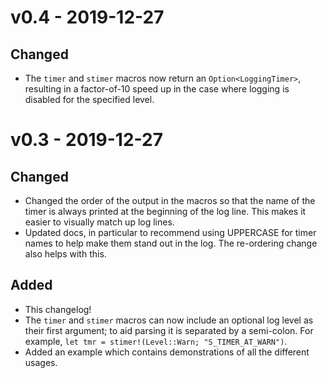 # v0.4 - 2019-12-27

## Changed

* The `timer` and `stimer` macros now return an `Option<LoggingTimer>`, resulting
  in a factor-of-10 speed up in the case where logging is disabled for the
  specified level.


# v0.3 - 2019-12-27

## Changed

* Changed the order of the output in the macros so that the name of the timer
  is always printed at the beginning of the log line. This makes it easier to
  visually match up log lines.
* Updated docs, in particular to recommend using UPPERCASE for timer names to
  help make them stand out in the log. The re-ordering change also helps
  with this.

## Added

* This changelog!
* The `timer` and `stimer` macros can now include an optional log level as
  their first argument; to aid parsing it is separated by a semi-colon. For
  example, `let tmr = stimer!(Level::Warn; "S_TIMER_AT_WARN")`.
* Added an example which contains demonstrations of all the different usages.
